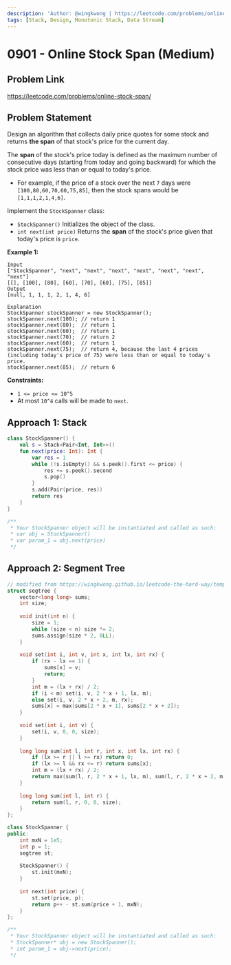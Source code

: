 ```yaml
---
description: 'Author: @wingkwong | https://leetcode.com/problems/online-stock-span/'
tags: [Stack, Design, Monotonic Stack, Data Stream]
---
```


# 0901 - Online Stock Span (Medium) 

## Problem Link

https://leetcode.com/problems/online-stock-span/

## Problem Statement

Design an algorithm that collects daily price quotes for some stock and returns **the span** of that stock's price for the current day.

The **span** of the stock's price today is defined as the maximum number of consecutive days (starting from today and going backward) for which the stock price was less than or equal to today's price.

- For example, if the price of a stock over the next `7` days were `[100,80,60,70,60,75,85]`, then the stock spans would be `[1,1,1,2,1,4,6]`.

Implement the `StockSpanner` class:

- `StockSpanner()` Initializes the object of the class.
- `int next(int price)` Returns the **span** of the stock's price given that today's price is `price`.

**Example 1:**

```
Input
["StockSpanner", "next", "next", "next", "next", "next", "next", "next"]
[[], [100], [80], [60], [70], [60], [75], [85]]
Output
[null, 1, 1, 1, 2, 1, 4, 6]

Explanation
StockSpanner stockSpanner = new StockSpanner();
stockSpanner.next(100); // return 1
stockSpanner.next(80);  // return 1
stockSpanner.next(60);  // return 1
stockSpanner.next(70);  // return 2
stockSpanner.next(60);  // return 1
stockSpanner.next(75);  // return 4, because the last 4 prices (including today's price of 75) were less than or equal to today's price.
stockSpanner.next(85);  // return 6
```

**Constraints:**

- `1 <= price <= 10^5`
- At most `10^4` calls will be made to `next`.

## Approach 1: Stack

<Tabs>
<TabItem value="kt" label="Kotlin">
<SolutionAuthor name="@wingkwong"/>

```kt
class StockSpanner() {
    val s = Stack<Pair<Int, Int>>()
    fun next(price: Int): Int {
        var res = 1
        while (!s.isEmpty() && s.peek().first <= price) {
            res += s.peek().second
            s.pop()
        }
        s.add(Pair(price, res))
        return res
    }
}

/**
 * Your StockSpanner object will be instantiated and called as such:
 * var obj = StockSpanner()
 * var param_1 = obj.next(price)
 */
```

</TabItem>
</Tabs>

## Approach 2: Segment Tree

<Tabs>
<TabItem value="cpp" label="C++">
<SolutionAuthor name="@wingkwong"/>

```cpp
// modified from https://wingkwong.github.io/leetcode-the-hard-way/templates/segment-tree
struct segtree {
    vector<long long> sums;
    int size;
    
    void init(int n) {
        size = 1;
        while (size < n) size *= 2;
        sums.assign(size * 2, 0LL);
    }
    
    void set(int i, int v, int x, int lx, int rx) {
        if (rx - lx == 1) {
            sums[x] = v;
            return;
        }
        int m = (lx + rx) / 2;
        if (i < m) set(i, v, 2 * x + 1, lx, m);
        else set(i, v, 2 * x + 2, m, rx);
        sums[x] = max(sums[2 * x + 1], sums[2 * x + 2]);
    }
    
    void set(int i, int v) {
        set(i, v, 0, 0, size);
    }
    
    long long sum(int l, int r, int x, int lx, int rx) {
        if (lx >= r || l >= rx) return 0;
        if (lx >= l && rx <= r) return sums[x];
        int m = (lx + rx) / 2;
        return max(sum(l, r, 2 * x + 1, lx, m), sum(l, r, 2 * x + 2, m, rx));
    }
    
    long long sum(int l, int r) {
        return sum(l, r, 0, 0, size);
    }
};

class StockSpanner {
public:
    int mxN = 1e5;
    int p = 1;
    segtree st;
    
    StockSpanner() { 
        st.init(mxN);
    }
    
    int next(int price) {
        st.set(price, p);
        return p++ - st.sum(price + 1, mxN);
    }
};

/**
 * Your StockSpanner object will be instantiated and called as such:
 * StockSpanner* obj = new StockSpanner();
 * int param_1 = obj->next(price);
 */
```

</TabItem>
</Tabs>